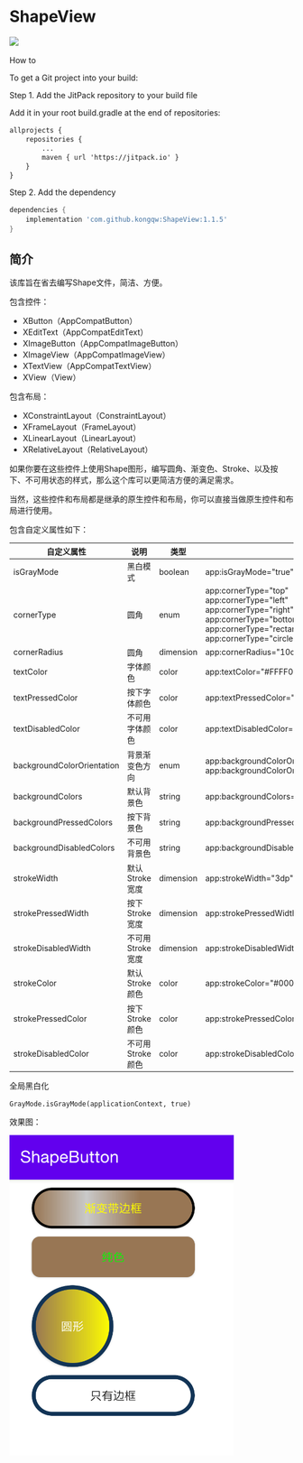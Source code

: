 # ShapeView


[![](https://jitpack.io/v/kongqw/ShapeView.svg)](https://jitpack.io/#kongqw/ShapeView)

How to

To get a Git project into your build:

Step 1. Add the JitPack repository to your build file

Add it in your root build.gradle at the end of repositories:

``` gralde
allprojects {
	repositories {
		...
		maven { url 'https://jitpack.io' }
	}
}
```

Step 2. Add the dependency

``` gradle
dependencies {
	implementation 'com.github.kongqw:ShapeView:1.1.5'
}
```

## 简介

该库旨在省去编写Shape文件，简洁、方便。 

包含控件：

- XButton（AppCompatButton）
- XEditText（AppCompatEditText）
- XImageButton（AppCompatImageButton）
- XImageView（AppCompatImageView）
- XTextView（AppCompatTextView）
- XView（View）

包含布局：

- XConstraintLayout（ConstraintLayout）
- XFrameLayout（FrameLayout）
- XLinearLayout（LinearLayout）
- XRelativeLayout（RelativeLayout）

如果你要在这些控件上使用Shape图形，编写圆角、渐变色、Stroke、以及按下、不可用状态的样式，那么这个库可以更简洁方便的满足需求。

当然，这些控件和布局都是继承的原生控件和布局，你可以直接当做原生控件和布局进行使用。

包含自定义属性如下：

| 自定义属性 | 说明  | 类型  | 举例  |
| ---- | ---- |  ---- | ---- |
| isGrayMode | 黑白模式 |  boolean | app:isGrayMode="true" |
| cornerType | 圆角 | enum | app:cornerType="top"<br/>app:cornerType="left"<br/>app:cornerType="right"<br/>app:cornerType="bottom"<br/>app:cornerType="rectangle"<br/>app:cornerType="circle" |
| cornerRadius | 圆角 | dimension | app:cornerRadius="10dp" |
| textColor | 字体颜色 | color | app:textColor="#FFFF00" |
| textPressedColor | 按下字体颜色 | color | app:textPressedColor="#ABCDEF" |
|textDisabledColor | 不可用字体颜色 | color | app:textDisabledColor="#FF0000" |
| backgroundColorOrientation | 背景渐变色方向 | enum | app:backgroundColorOrientation="horizontal"<br/>app:backgroundColorOrientation="vertical" |
| backgroundColors | 默认背景色 | string | app:backgroundColors="#987654,#00000000,#987654" |
| backgroundPressedColors | 按下背景色 | string | app:backgroundPressedColors="#00000000,#987654" |
| backgroundDisabledColors | 不可用背景色 | string | app:backgroundDisabledColors="#AAAAAA,#987654" |
| strokeWidth | 默认Stroke宽度 | dimension | app:strokeWidth="3dp" |
| strokePressedWidth | 按下Stroke宽度 | dimension | app:strokePressedWidth="10dp" |
| strokeDisabledWidth | 不可用Stroke宽度 | dimension | app:strokeDisabledWidth="3dp" |
| strokeColor | 默认Stroke颜色 | color | app:strokeColor="#000000" |
| strokePressedColor | 按下Stroke颜色 | color | app:strokePressedColor="#FF00FF" |
| strokeDisabledColor | 不可用Stroke颜色 | color | app:strokeDisabledColor="#00FF00" |


全局黑白化

``` kitlin
GrayMode.isGrayMode(applicationContext, true)
```

效果图：

![ShapeButton.png](imgs/ShapeButton.png)



